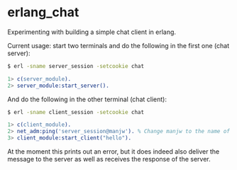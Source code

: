 # erlang_chat
Experimenting with building a simple chat client in erlang.

Current usage:
start two terminals and do the following in the first one (chat server):
```bash
$ erl -sname server_session -setcookie chat
```
```erlang
1> c(server_module).
2> server_module:start_server().
```

And do the following in the other terminal (chat client):
```bash
$ erl -sname client_session -setcookie chat
```
```erlang
1> c(client_module).
2> net_adm:ping('server_session@manjw'). % Change manjw to the name of your computer
3> client_module:start_client("hello").
```

At the moment this prints out an error, but it does indeed also deliver the message to the server as well as receives the response of the server.

